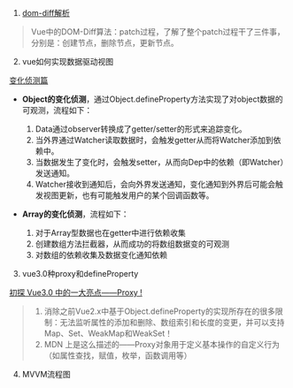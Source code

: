 1. [dom-diff解析](https://vue-js.com/learn-vue/virtualDOM/patch.html)

> Vue中的DOM-Diff算法：patch过程，了解了整个patch过程干了三件事，分别是：创建节点，删除节点，更新节点。

2. vue如何实现数据驱动视图

[变化侦测篇](https://vue-js.com/learn-vue/reactive/#_1-%E5%89%8D%E8%A8%80)

* **Object的变化侦测**，通过Object.defineProperty方法实现了对object数据的可观测，流程如下：
    1. Data通过observer转换成了getter/setter的形式来追踪变化。
    2. 当外界通过Watcher读取数据时，会触发getter从而将Watcher添加到依赖中。
    3. 当数据发生了变化时，会触发setter，从而向Dep中的依赖（即Watcher）发送通知。
    4. Watcher接收到通知后，会向外界发送通知，变化通知到外界后可能会触发视图更新，也有可能触发用户的某个回调函数等。

* **Array的变化侦测**，流程如下：
    1. 对于Array型数据也在getter中进行依赖收集
    2. 创建数组方法拦截器，从而成功的将数组数据变的可观测
    3. 对数组的依赖收集及数据变化通知依赖


3. vue3.0种proxy和defineProperty

[初探 Vue3.0 中的一大亮点——Proxy !](https://www.jianshu.com/p/2a8ec76e0090)

> 1. 消除之前Vue2.x中基于Object.defineProperty的实现所存在的很多限制：无法监听属性的添加和删除、数组索引和长度的变更，并可以支持Map、Set、WeakMap和WeakSet！
> 2. MDN 上是这么描述的——Proxy对象用于定义基本操作的自定义行为（如属性查找，赋值，枚举，函数调用等） 

4. MVVM流程图
